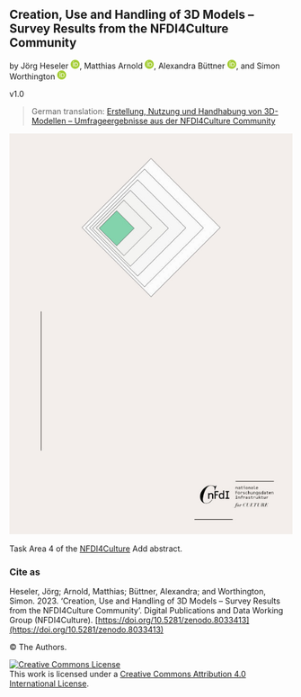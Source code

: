 ## Creation, Use and Handling of 3D Models – Survey Results from the NFDI4Culture Community

by Jörg Heseler <a href="https://orcid.org/0000-0002-1497-627X"><img alt="ORCID logo" src="uhtml/images/ORCIDiD_icon128x128.png" width="16" height="16" /></a>, Matthias Arnold <a href="https://orcid.org/0000-0003-0876-6177"><img alt="ORCID logo" src="uhtml/images/ORCIDiD_icon128x128.png" width="16" height="16" /></a>, Alexandra Büttner <a href="https://orcid.org/0000-0002-4950-0941"><img alt="ORCID logo" src="uhtml/images/ORCIDiD_icon128x128.png" width="16" height="16" /></a>, and Simon Worthington <a href="https://orcid.org/0000-0002-8579-9717"><img alt="ORCID logo" src="uhtml/images/ORCIDiD_icon128x128.png" width="16" height="16" /></a>

v1.0

 > German translation: [Erstellung, Nutzung und Handhabung von 3D-Modellen – Umfrageergebnisse aus der NFDI4Culture Community](https://github.com/NFDI4Culture/3d-umfrageergebnisse-de)

<picture>
 <source media="(prefers-color-scheme: dark)" srcset="cover/cover-small.jpg">
 <source media="(prefers-color-scheme: light)" srcset="cover/cover-small.jpg">
 <img alt="publication cover" src="cover/cover-small.jpg">
</picture>

Task Area 4 of the [NFDI4Culture](https://nfdi4culture.de/) Add abstract.
### Cite as

Heseler, Jörg; Arnold, Matthias; Büttner, Alexandra; and Worthington, Simon. 2023. ‘Creation, Use and Handling of 3D Models – Survey Results from the NFDI4Culture Community’. Digital Publications and Data Working Group (NFDI4Culture). [https://doi.org/10.5281/zenodo.8033413](https://doi.org/10.5281/zenodo.8033413)

© The Authors.

<a rel="license" href="http://creativecommons.org/licenses/by/4.0/"><img alt="Creative Commons License" style="border-width:0" src="https://i.creativecommons.org/l/by/4.0/88x31.png" /></a><br />This work is licensed under a <a rel="license" href="http://creativecommons.org/licenses/by/4.0/">Creative Commons Attribution 4.0 International License</a>.